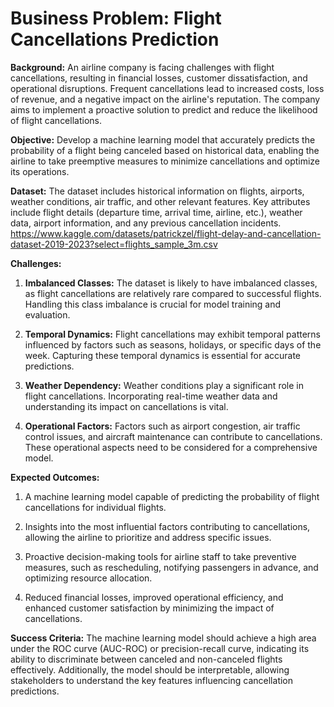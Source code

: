 # Business Problem: Flight Cancellations Prediction  

**Background:**
An airline company is facing challenges with flight cancellations, resulting in financial losses, customer dissatisfaction, and operational disruptions. Frequent cancellations lead to increased costs, loss of revenue, and a negative impact on the airline's reputation. The company aims to implement a proactive solution to predict and reduce the likelihood of flight cancellations.

**Objective:**
Develop a machine learning model that accurately predicts the probability of a flight being canceled based on historical data, enabling the airline to take preemptive measures to minimize cancellations and optimize its operations.

**Dataset:**
The dataset includes historical information on flights, airports, weather conditions, air traffic, and other relevant features. Key attributes include flight details (departure time, arrival time, airline, etc.), weather data, airport information, and any previous cancellation incidents.
https://www.kaggle.com/datasets/patrickzel/flight-delay-and-cancellation-dataset-2019-2023?select=flights_sample_3m.csv

**Challenges:**
1. **Imbalanced Classes:** The dataset is likely to have imbalanced classes, as flight cancellations are relatively rare compared to successful flights. Handling this class imbalance is crucial for model training and evaluation.

2. **Temporal Dynamics:** Flight cancellations may exhibit temporal patterns influenced by factors such as seasons, holidays, or specific days of the week. Capturing these temporal dynamics is essential for accurate predictions.

3. **Weather Dependency:** Weather conditions play a significant role in flight cancellations. Incorporating real-time weather data and understanding its impact on cancellations is vital.

4. **Operational Factors:** Factors such as airport congestion, air traffic control issues, and aircraft maintenance can contribute to cancellations. These operational aspects need to be considered for a comprehensive model.

**Expected Outcomes:**
1. A machine learning model capable of predicting the probability of flight cancellations for individual flights.
   
2. Insights into the most influential factors contributing to cancellations, allowing the airline to prioritize and address specific issues.

3. Proactive decision-making tools for airline staff to take preventive measures, such as rescheduling, notifying passengers in advance, and optimizing resource allocation.

4. Reduced financial losses, improved operational efficiency, and enhanced customer satisfaction by minimizing the impact of cancellations.

**Success Criteria:**
The machine learning model should achieve a high area under the ROC curve (AUC-ROC) or precision-recall curve, indicating its ability to discriminate between canceled and non-canceled flights effectively. Additionally, the model should be interpretable, allowing stakeholders to understand the key features influencing cancellation predictions.

